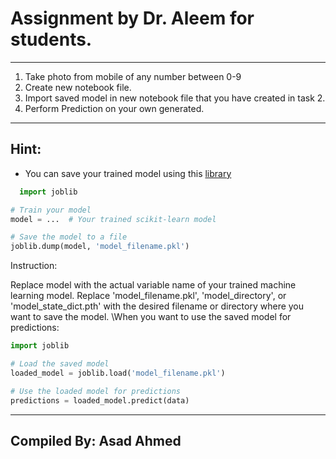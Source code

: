 # Assignment by Dr. Aleem for students.
---

1. Take photo from mobile of any number between 0-9
2. Create new notebook file.
3. Import saved model in new notebook file that you have created in task 2.
4. Perform Prediction on your own generated.
----

## Hint:
- You can save your trained model using this [library](https://towardsdatascience.com/using-joblib-to-speed-up-your-python-pipelines-dd97440c653d)
```python
  import joblib

# Train your model
model = ...  # Your trained scikit-learn model

# Save the model to a file
joblib.dump(model, 'model_filename.pkl')
```

Instruction:

Replace model with the actual variable name of your trained machine learning model.
Replace 'model_filename.pkl', 'model_directory', or 'model_state_dict.pth' with the desired filename or directory where you want to save the model.
\When you want to use the saved model for predictions:

```python
import joblib

# Load the saved model
loaded_model = joblib.load('model_filename.pkl')

# Use the loaded model for predictions
predictions = loaded_model.predict(data)
```
---
## Compiled By: Asad Ahmed
